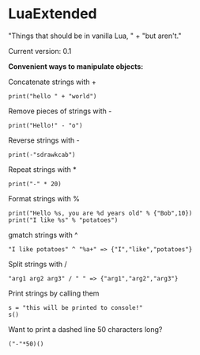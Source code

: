 # LuaExtended
"Things that should be in vanilla Lua, " +  "but aren't."

Current version: 0.1

**Convenient ways to manipulate objects:**

Concatenate strings with +

    print("hello " + "world")

Remove pieces of strings with -

    print("Hello!" - "o")
	
Reverse strings with -

    print(-"sdrawkcab")

Repeat strings with *

    print("-" * 20)

Format strings with %

    print("Hello %s, you are %d years old" % {"Bob",10})
    print("I like %s" % "potatoes") 

gmatch strings with ^

    "I like potatoes" ^ "%a+" => {"I","like","potatoes"}

Split strings with /

    "arg1 arg2 arg3" / " " => {"arg1","arg2","arg3"}

Print strings by calling them

    s = "this will be printed to console!"
    s()

Want to print a dashed line 50 characters long?

    ("-"*50)()

